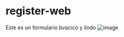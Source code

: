 # register-web
Este es un formulario bvacico y lindo
![image](https://github.com/nieldro/register-web/assets/129008468/e8bd779e-c29c-49d6-80d8-41fc29d0e519)
